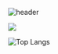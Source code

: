 ![header](https://capsule-render.vercel.app/api?type=waving&color=timeGradient&text=Welcome%20to%20WNS's%20GitHub%20👋&animation=twinkling&fontSize=35&fontAlignY=40&fontAlign=70&height=250)

<!--
**winternotseason/winternotseason** is a ✨ _special_ ✨ repository because its `README.md` (this file) appears on your GitHub profile.

Here are some ideas to get you started:

- 🔭 I’m currently working on ...
- 🌱 I’m currently learning ...
- 👯 I’m looking to collaborate on ...
- 🤔 I’m looking for help with ...
- 💬 Ask me about ...
- 📫 How to reach me: ...
- 😄 Pronouns: ...
- ⚡ Fun fact: ...
-->
<img src="https://img.shields.io/badge/Android-3DDC84?style=flat-square&logo=Android&logoColor=white"/>

![Top Langs](https://github-readme-stats.vercel.app/api/top-langs/?username=winternotseason&layout=compact)
